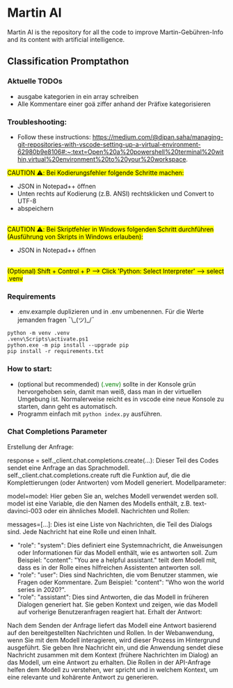 # Martin AI

Martin AI is the repository for all the code to improve Martin-Gebühren-Info and its content with artificial intelligence.

## Classification Promptathon

### Aktuelle TODOs
- ausgabe kategorien in ein array schreiben
- Alle Kommentare einer goä ziffer anhand der Präfixe kategorisieren

### Troubleshooting:
- Follow these instructions: https://medium.com/@dipan.saha/managing-git-repositories-with-vscode-setting-up-a-virtual-environment-62980b9e8106#:~:text=Open%20a%20powershell%20terminal%20within,virtual%20environment%20to%20your%20workspace.

<mark>CAUTION ⚠️: Bei Kodierungsfehler folgende Schritte machen:</mark>
- JSON in Notepad++ öffnen
- Unten rechts auf Kodierung (z.B. ANSI) rechtsklicken und Convert to UTF-8
- abspeichern
</br></br>

<mark>CAUTION ⚠️: Bei Skriptfehler in Windows folgenden Schritt durchführen (Ausführung von Skripts in Windows erlauben):</mark>
- JSON in Notepad++ öffnen
</br></br>

<mark>(Optional) Shift + Control + P --> Click 'Python: Select Interpreter' --> select .venv</mark>

### Requirements
- .env.example duplizieren und in .env umbenennen. Für die Werte jemanden fragen ¯\\_(ツ)\_/¯
```
python -m venv .venv
.venv\Scripts\activate.ps1
python.exe -m pip install --upgrade pip
pip install -r requirements.txt
```

### How to start:
- (optional but recommended) <span style="color: green;">(.venv)</span> sollte in der Konsole grün hervorgehoben sein, damit man weiß, dass man in der virtuellen Umgebung ist. Normalerweise reicht es in vscode eine neue Konsole zu starten, dann geht es automatisch.
- Programm einfach mit ```python index.py``` ausführen.




### Chat Completions Parameter
Erstellung der Anfrage:

response = self._client.chat.completions.create(...): Dieser Teil des Codes sendet eine Anfrage an das Sprachmodell. self._client.chat.completions.create ruft die Funktion auf, die die Komplettierungen (oder Antworten) vom Modell generiert.
Modellparameter:

model=model: Hier geben Sie an, welches Modell verwendet werden soll. model ist eine Variable, die den Namen des Modells enthält, z.B. text-davinci-003 oder ein ähnliches Modell.
Nachrichten und Rollen:

messages=[...]: Dies ist eine Liste von Nachrichten, die Teil des Dialogs sind. Jede Nachricht hat eine Rolle und einen Inhalt.
- "role": "system": Dies definiert eine Systemnachricht, die Anweisungen oder Informationen für das Modell enthält, wie es antworten soll. Zum Beispiel: "content": "You are a helpful assistant." teilt dem Modell mit, dass es in der Rolle eines hilfreichen Assistenten antworten soll.
- "role": "user": Dies sind Nachrichten, die vom Benutzer stammen, wie Fragen oder Kommentare. Zum Beispiel: "content": "Who won the world series in 2020?".
- "role": "assistant": Dies sind Antworten, die das Modell in früheren Dialogen generiert hat. Sie geben Kontext und zeigen, wie das Modell auf vorherige Benutzeranfragen reagiert hat.
Erhalt der Antwort:

Nach dem Senden der Anfrage liefert das Modell eine Antwort basierend auf den bereitgestellten Nachrichten und Rollen.
In der Webanwendung, wenn Sie mit dem Modell interagieren, wird dieser Prozess im Hintergrund ausgeführt. Sie geben Ihre Nachricht ein, und die Anwendung sendet diese Nachricht zusammen mit dem Kontext (frühere Nachrichten im Dialog) an das Modell, um eine Antwort zu erhalten. Die Rollen in der API-Anfrage helfen dem Modell zu verstehen, wer spricht und in welchem Kontext, um eine relevante und kohärente Antwort zu generieren.